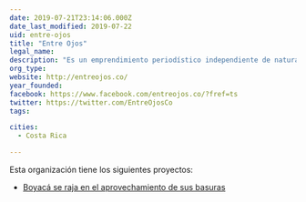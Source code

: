 ```yaml
---
date: 2019-07-21T23:14:06.000Z
date_last_modified: 2019-07-22
uid: entre-ojos
title: "Entre Ojos"
legal_name: 
description: "Es un emprendimiento periodístico independiente de naturaleza digital que se propone ofrecer una mirada en profundidad de los hechos y personajes que están vinculados a la protección de los ecosistemas, la ruralidad y el desarrollo integral de Boyacá y el Centro Oriente de Colombia."
org_type: 
website: http://entreojos.co/
year_founded: 
facebook: https://www.facebook.com/entreojos.co/?fref=ts
twitter: https://twitter.com/EntreOjosCo
tags:

cities: 
  - Costa Rica

---
```


Esta organización tiene los siguientes proyectos:

- [Boyacá se raja en el aprovechamiento de sus basuras](/i/boyaca-se-raja-en-el-aprovechamiento-de-sus-basuras.html)
